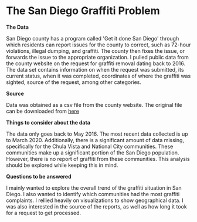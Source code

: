 # The San Diego Graffiti Problem

**The Data**

San Diego county has a program called 'Get it done San Diego' through which residents can report issues for the county to 
correct, such as 72-hour violations, illegal dumping, and graffiti. The county then fixes the issue, or forwards the issue 
to the appropriate organization. I pulled public data from the county website on the request for graffiti removal dating back to 2016. The data set contains information on when the request was submitted, its current status, when it was completed, coordinates of where the graffiti was sighted, source of the request, among other categories. 

**Source**

Data was obtained as a csv file from the county website. The original file can be downloaded from [here](https://data.sandiego.gov/datasets/gid-graffiti-removal/)

**Things to consider about the data**

The data only goes back to May 2016. The most recent data collected is up to March 2020. Additionally, there is a significant amount of data missing, specifically for the Chula Vista and National City communities. These communities make up a significant portion of the San Diego population. However, there is no report of graffiti from these communities. This analysis should be explored while keeping this in mind. 

**Questions to be answered**

I mainly wanted to explore the overall trend of the graffiti situation in San Diego. I also wanted to identify which communities had the most graffiti complaints. I rellied heavily on visualizations to show geographical data. I was also interested in the source of the reports, as well as how long it took for a request to get processed. 
